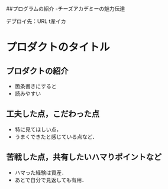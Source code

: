 ##プログラムの紹介
-チーズアカデミーの魅力伝達

デプロイ先：URL t産イカ
# プロダクトのタイトル
## プロダクトの紹介
- 箇条書きにすると
- 読みやすい
## 工夫した点，こだわった点
- 特に見てほしい点，
- うまくできたと感じている点など．
## 苦戦した点，共有したいハマりポイントなど
- ハマった経験は資産．
- あとで自分で見返しても有用．